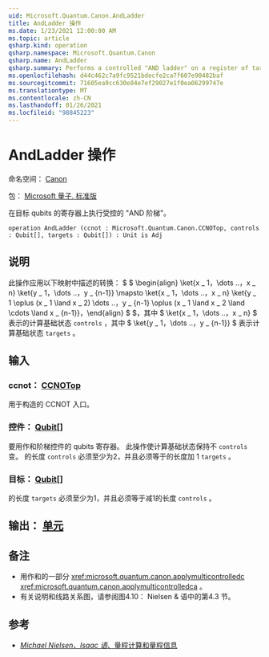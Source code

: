 ```yaml
---
uid: Microsoft.Quantum.Canon.AndLadder
title: AndLadder 操作
ms.date: 1/23/2021 12:00:00 AM
ms.topic: article
qsharp.kind: operation
qsharp.namespace: Microsoft.Quantum.Canon
qsharp.name: AndLadder
qsharp.summary: Performs a controlled "AND ladder" on a register of target qubits.
ms.openlocfilehash: d44c462c7a9fc9521bdecfe2ca7f607e90482baf
ms.sourcegitcommit: 71605ea9cc630e84e7ef29027e1f0ea06299747e
ms.translationtype: MT
ms.contentlocale: zh-CN
ms.lasthandoff: 01/26/2021
ms.locfileid: "98845223"
---
```

# <a name="andladder-operation"></a>AndLadder 操作

命名空间： [Canon](xref:Microsoft.Quantum.Canon)

包： [Microsoft 量子. 标准版](https://nuget.org/packages/Microsoft.Quantum.Standard)


在目标 qubits 的寄存器上执行受控的 "AND 阶梯"。

```qsharp
operation AndLadder (ccnot : Microsoft.Quantum.Canon.CCNOTop, controls : Qubit[], targets : Qubit[]) : Unit is Adj
```


## <a name="description"></a>说明

此操作应用以下映射中描述的转换： $ $ \begin{align} \ket{x \_ 1，\dots ..，x \_ n} \ket{y \_ 1，\dots ..，y \_ {n-1}} \mapsto \ket{x \_ 1，\dots ..，x \_ n} \ket{y \_ 1 \oplus (x \_ 1 \land x \_ 2) \dots ..，y \_ {n-1} \oplus (x \_ 1 \land x \_ 2 \land \cdots \land x \_ {n-1}}，\end{align} $ $，其中 $ \ket{x \_ 1，\dots ..，x \_ n} $ 表示的计算基础状态 `controls` ，其中 $ \ket{y \_ 1，\dots ..，y \_ {n-1}} $ 表示计算基础状态 `targets` 。

## <a name="input"></a>输入

### <a name="ccnot--ccnotop"></a>ccnot： [CCNOTop](xref:Microsoft.Quantum.Canon.CCNOTop)

用于构造的 CCNOT 入口。


### <a name="controls--qubit"></a>控件： [Qubit](xref:microsoft.quantum.lang-ref.qubit)[]

要用作和阶梯控件的 qubits 寄存器。
此操作使计算基础状态保持不 `controls` 变。
的长度 `controls` 必须至少为2，并且必须等于的长度加 1 `targets` 。


### <a name="targets--qubit"></a>目标： [Qubit](xref:microsoft.quantum.lang-ref.qubit)[]

的长度 `targets` 必须至少为1，并且必须等于减1的长度 `controls` 。



## <a name="output--unit"></a>输出： [单元](xref:microsoft.quantum.lang-ref.unit)



## <a name="remarks"></a>备注

- 用作和的一部分 <xref:microsoft.quantum.canon.applymulticontrolledc> <xref:microsoft.quantum.canon.applymulticontrolledca> 。
- 有关说明和线路关系图，请参阅图4.10： Nielsen & 语中的第4.3 节。

## <a name="references"></a>参考

- [*Michael Nielsen、Isaac 语*、量程计算和量程信息](http://doi.org/10.1017/CBO9780511976667)